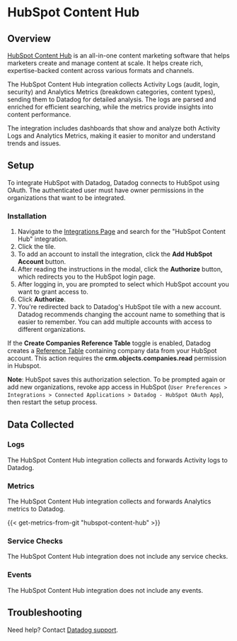 # HubSpot Content Hub

## Overview

[HubSpot Content Hub][1] is an all-in-one content marketing software that helps marketers create and manage content at scale. It helps create rich, expertise-backed content across various formats and channels.

The HubSpot Content Hub integration collects Activity Logs (audit, login, security) and Analytics Metrics (breakdown categories, content types), sending them to Datadog for detailed analysis. The logs are parsed and enriched for efficient searching, while the metrics provide insights into content performance.

The integration includes dashboards that show and analyze both Activity Logs and Analytics Metrics, making it easier to monitor and understand trends and issues.

## Setup

To integrate HubSpot with Datadog, Datadog connects to HubSpot using OAuth. The authenticated user must have owner permissions in the organizations that want to be integrated.

### Installation

1. Navigate to the [Integrations Page][2] and search for the "HubSpot Content Hub" integration.
2. Click the tile.
3. To add an account to install the integration, click the **Add HubSpot Account** button.
4. After reading the instructions in the modal, click the **Authorize** button, which redirects you to the HubSpot login page.
5. After logging in, you are prompted to select which HubSpot account you want to grant access to.
6. Click **Authorize**.
7. You're redirected back to Datadog's HubSpot tile with a new account. Datadog recommends changing the account name to something that is easier to remember. You can add multiple accounts with access to different organizations.

If the **Create Companies Reference Table** toggle is enabled, Datadog creates a [Reference Table][5] containing company data from your HubSpot account. This action requires the **crm.objects.companies.read** permission in Hubspot.

**Note**: HubSpot saves this authorization selection. To be prompted again or add new organizations, revoke app access in HubSpot (`User Preferences > Integrations > Connected Applications > Datadog - HubSpot OAuth App`), then restart the setup process.

## Data Collected

### Logs

The HubSpot Content Hub integration collects and forwards Activity logs to Datadog.

### Metrics

The HubSpot Content Hub integration collects and forwards Analytics metrics to Datadog.

{{< get-metrics-from-git "hubspot-content-hub" >}}

### Service Checks

The HubSpot Content Hub integration does not include any service checks.

### Events

The HubSpot Content Hub integration does not include any events.

## Troubleshooting

Need help? Contact [Datadog support][3].

[1]: https://www.hubspot.com/products/content
[2]: /integrations
[3]: https://app.hubspot.com/login
[4]: https://docs.datadoghq.com/help/
[5]: /reference-tables?source=HUBSPOT_CONTENT_HUB
